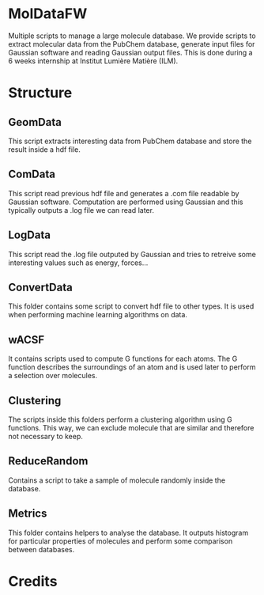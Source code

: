 # MolDataFW
Multiple scripts to manage a large molecule database. We provide scripts to extract molecular data from the PubChem database, generate input files for Gaussian software and reading Gaussian output files. This is done during a 6 weeks internship at Institut Lumière Matière (ILM). 

# Structure
## GeomData
This script extracts interesting data from PubChem database and store the result inside a hdf file. 

## ComData
This script read previous hdf file and generates a .com file readable by Gaussian software. Computation are performed using Gaussian and this typically outputs a .log file we can read later.

## LogData
This script read the .log file outputed by Gaussian and tries to retreive some interesting values such as energy, forces...

## ConvertData
This folder contains some script to convert hdf file to other types. It is used when performing machine learning algorithms on data.

## wACSF
It contains scripts used to compute G functions for each atoms. The G function describes the surroundings of an atom and is used later to perform a selection over molecules.

## Clustering
The scripts inside this folders perform a clustering algorithm using G functions. This way, we can exclude molecule that are similar and therefore not necessary to keep.

## ReduceRandom
Contains a script to take a sample of molecule randomly inside the database. 

## Metrics
This folder contains helpers to analyse the database. It outputs histogram for particular properties of molecules and perform some comparison between databases.


# Credits
